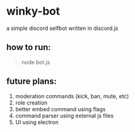 # winky-bot
a simple discord selfbot written in discord.js

## how to run:
> node bot.js

## future plans:
1. moderation commands (kick, ban, mute, etc)
2. role creation
3. better embed command using flags
4. command parser using external js files
5. UI using electron
